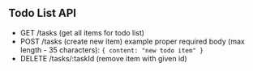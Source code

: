 ## Todo List API

- GET /tasks (get all items for todo list)
- POST /tasks (create new item)
  example proper required body (max length - 35 characters):
  `{ content: "new todo item" }`
- DELETE /tasks/:taskId (remove item with given id)
